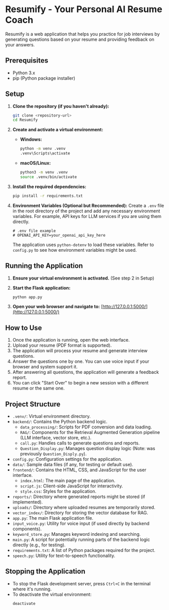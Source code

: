# Resumify - Your Personal AI Resume Coach

Resumify is a web application that helps you practice for job interviews by generating questions based on your resume and providing feedback on your answers.

## Prerequisites

*   Python 3.x
*   pip (Python package installer)

## Setup

1.  **Clone the repository (if you haven't already):**
    ```bash
    git clone <repository-url>
    cd Resumify
    ```

2.  **Create and activate a virtual environment:**

    *   **Windows:**
        ```bash
        python -m venv .venv
        .venv\Scripts\activate
        ```
    *   **macOS/Linux:**
        ```bash
        python3 -m venv .venv
        source .venv/bin/activate
        ```

3.  **Install the required dependencies:**
    ```bash
    pip install -r requirements.txt
    ```

4.  **Environment Variables (Optional but Recommended):**
    Create a `.env` file in the root directory of the project and add any necessary environment variables. For example, API keys for LLM services if you are using them directly.
    ```
    # .env file example
    # OPENAI_API_KEY=your_openai_api_key_here
    ```
    The application uses `python-dotenv` to load these variables. Refer to `config.py` to see how environment variables might be used.

## Running the Application

1.  **Ensure your virtual environment is activated.** (See step 2 in Setup)

2.  **Start the Flask application:**
    ```bash
    python app.py
    ```

3.  **Open your web browser and navigate to:**
    [http://127.0.0.1:5000/](http://127.0.0.1:5000/)

## How to Use

1.  Once the application is running, open the web interface.
2.  Upload your resume (PDF format is supported).
3.  The application will process your resume and generate interview questions.
4.  Answer the questions one by one. You can use voice input if your browser and system support it.
5.  After answering all questions, the application will generate a feedback report.
6.  You can click "Start Over" to begin a new session with a different resume or the same one.

## Project Structure

*   `.venv/`: Virtual environment directory.
*   `backend/`: Contains the Python backend logic.
    *   `data_processing/`: Scripts for PDF conversion and data loading.
    *   `RAG/`: Components for the Retrieval Augmented Generation pipeline (LLM interface, vector store, etc.).
    *   `call.py`: Handles calls to generate questions and reports.
    *   `Question_Display.py`: Manages question display logic (Note: was previously `Question_Disply.py`).
*   `config.py`: Configuration settings for the application.
*   `data/`: Sample data files (if any, for testing or default use).
*   `frontend/`: Contains the HTML, CSS, and JavaScript for the user interface.
    *   `index.html`: The main page of the application.
    *   `script.js`: Client-side JavaScript for interactivity.
    *   `style.css`: Styles for the application.
*   `reports/`: Directory where generated reports might be stored (if implemented).
*   `uploads/`: Directory where uploaded resumes are temporarily stored.
*   `vector_index/`: Directory for storing the vector database for RAG.
*   `app.py`: The main Flask application file.
*   `input_voice.py`: Utility for voice input (if used directly by backend components).
*   `keyword_store.py`: Manages keyword indexing and searching.
*   `main.py`: A script for potentially running parts of the backend logic directly (e.g., for testing).
*   `requirements.txt`: A list of Python packages required for the project.
*   `speech.py`: Utility for text-to-speech functionality.

## Stopping the Application

*   To stop the Flask development server, press `Ctrl+C` in the terminal where it's running.
*   To deactivate the virtual environment:
    ```bash
    deactivate
    ```